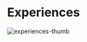 # Experiences

![experiences-thumb](https://user-images.githubusercontent.com/65420004/207159107-27ee4079-25e2-4953-bf52-426cd2d400bd.png)
